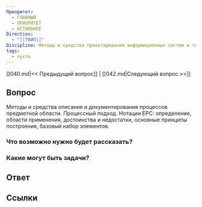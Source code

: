 ```yaml
---
Приоритет:
  - ГЛАВНЫЙ
  - ПРИОРИТЕТ
  - ОСТАЛЬНОЕ
Direction:
  - "[[ТИИП]]" 
Discipline: Методы и средства проектирования информационных систем и технологий 
tags:
  - пусто
---
```

[[040.md|<< Предыдущий вопрос]] | [[042.md|Следующий вопрос >>]]
## Вопрос

Методы и средства описания и документирования процессов предметной области. Процессный подход. Нотации EPC: определение, области применения, достоинства и недостатки, основные принципы построения, базовый набор элементов.

### Что возможно нужно будет рассказать?

### Какие могут быть задачи?

## Ответ

## Ссылки
